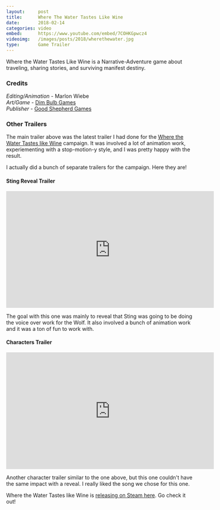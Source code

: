 ```yaml
---
layout:     post
title:      Where The Water Tastes Like Wine
date:       2018-02-14
categories: video
embed:      https://www.youtube.com/embed/7COHKGpwcz4
videoimg:   /images/posts/2018/wherethewater.jpg
type:       Game Trailer
---
```


Where the Water Tastes Like Wine is a Narrative-Adventure game about traveling, sharing stories, and surviving manifest destiny.

### Credits
_Editing/Animation_ - Marlon Wiebe  
_Art/Game_ - [Dim Bulb Games](http://www.wherethewatertasteslikewine.com/)  
_Publisher_ - [Good Shepherd Games](http://www.goodshepherd.games)

### Other Trailers

The main trailer above was the latest trailer I had done for the [Where the Water Tastes like Wine](http://www.wherethewatertasteslikewine.com/) campaign.  It was involved a lot of animation work, experiementing with a stop-motion-y style, and I was pretty happy with the result.

I actually did a bunch of separate trailers for the campaign.  Here they are!

#### Sting Reveal Trailer
<div class="video-splash">
<iframe width="560" height="315" src="https://www.youtube.com/embed/yh-fID1_9x4" frameborder="0" allowfullscreen></iframe>
</div>

The goal with this one was mainly to reveal that Sting was going to be doing the voice over work for the Wolf.  It also involved a bunch of animation work and it was a ton of fun to work with.

#### Characters Trailer
<div class="video-splash">
<iframe width="560" height="315" src="https://www.youtube.com/embed/SQ7sWGQqH48" frameborder="0" allowfullscreen></iframe>
</div>

Another character trailer similar to the one above, but this one couldn't have the same impact with a reveal.  I really liked the song we chose for this one.

Where the Water Tastes like Wine is [releasing on Steam here](http://store.steampowered.com/app/447120/Where_the_Water_Tastes_Like_Wine/).  Go check it out!